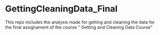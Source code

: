 # GettingCleaningData_Final
This repo includes the analysis made for getting and cleaning the data for the final assignament of the course  " Getting and Cleaning Data Course"
